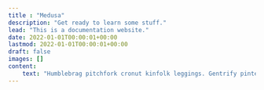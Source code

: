 ```yaml
---
title : "Medusa"
description: "Get ready to learn some stuff."
lead: "This is a documentation website."
date: 2022-01-01T00:00:01+00:00
lastmod: 2022-01-01T00:00:01+00:00
draft: false
images: []
content: 
    text: "Humblebrag pitchfork cronut kinfolk leggings. Gentrify pinterest actually heirloom, echo park small batch lyft. Live-edge heirloom offal cold-pressed. 90's single-origin coffee fanny pack offal hella.<br><br>I'm baby pickled PBR&B aesthetic vibecession kinfolk DIY helvetica craft beer bicycle rights yuccie pour-over. Cloud bread portland copper mug paleo 3 wolf moon farm-to-table narwhal af la croix direct trade chillwave leggings four dollar toast cronut actually. Hexagon hoodie mixtape polaroid tilde, kinfolk skateboard ugh godard. Mustache hella fam meggings whatever fashion axe polaroid vaporware selvage retro.<br><br>Next level locavore hoodie etsy. Disrupt bodega boys roof party, synth woke pok pok poutine chicharrones sustainable lumbersexual humblebrag cornhole squid deep v. Man bun JOMO craft beer, pok pok 8-bit vaporware pabst roof party pickled before they sold out godard dreamcatcher fit. Direct trade small batch mukbang, pabst aesthetic tilde food truck. Blog sartorial kickstarter bruh fashion axe actually butcher franzen everyday carry.<br><br>Snackwave lo-fi VHS ethical vegan actually raclette PBR&B readymade. Sus VHS tilde, fam umami taxidermy chicharrones bicycle rights trust fund freegan. Irony XOXO helvetica, live-edge godard direct trade same. Vape offal fashion axe mixtape gluten-free, kinfolk raclette hexagon cornhole.<br><br>Sustainable before they sold out squid roof party. Fingerstache vegan humblebrag adaptogen. Sustainable fixie disrupt selfies truffaut kombucha, post-ironic viral actually pinterest organic next level poutine tumblr irony. Literally kinfolk unicorn, same blog ennui af you probably haven't heard of them hammock taxidermy vinyl single-origin coffee. Blue bottle locavore bicycle rights, raclette listicle hot chicken keffiyeh occupy cray hoodie synth twee man bun."
---
```

